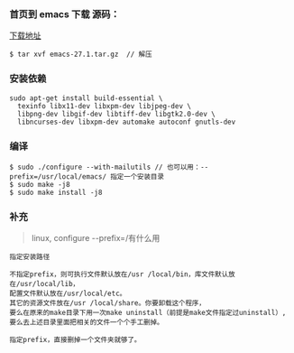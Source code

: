 ### 首页到 emacs 下载 源码：     
[下载地址](https://www.gnu.org/software/emacs/download.html#gnu-linux)
```
$ tar xvf emacs-27.1.tar.gz  // 解压
```

### 安装依赖
```
sudo apt-get install build-essential \
  texinfo libx11-dev libxpm-dev libjpeg-dev \
  libpng-dev libgif-dev libtiff-dev libgtk2.0-dev \
  libncurses-dev libxpm-dev automake autoconf gnutls-dev
```

### 编译
```
$ sudo ./configure --with-mailutils // 也可以用：--prefix=/usr/local/emacs/ 指定一个安装目录
$ sudo make -j8  
$ sudo make install -j8  
```

### 补充
> linux, configure --prefix=/有什么用
```
指定安装路径

不指定prefix，则可执行文件默认放在/usr /local/bin，库文件默认放在/usr/local/lib，
配置文件默认放在/usr/local/etc。
其它的资源文件放在/usr /local/share。你要卸载这个程序，
要么在原来的make目录下用一次make uninstall（前提是make文件指定过uninstall）,
要么去上述目录里面把相关的文件一个个手工删掉。

指定prefix，直接删掉一个文件夹就够了。
```